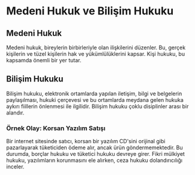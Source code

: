 # Medeni Hukuk ve Bilişim Hukuku

## Medeni Hukuk
Medeni hukuk, bireylerin birbirleriyle olan ilişkilerini düzenler. Bu, gerçek kişilerin ve tüzel kişilerin hak ve yükümlülüklerini kapsar. Kişi hukuku, bu kapsamda önemli bir yer tutar.

## Bilişim Hukuku
Bilişim hukuku, elektronik ortamlarda yapılan iletişim, bilgi ve belgelerin paylaşılması, hukuki çerçevesi ve bu ortamlarda meydana gelen hukuka aykırı fiillerin önlenmesi ile ilgilidir. Bilişim hukuku çoklu disiplinler arası bir alandır.

### Örnek Olay: Korsan Yazılım Satışı
Bir internet sitesinde satıcı, korsan bir yazılım CD'sini orijinal gibi pazarlayarak tüketiciden ödeme alır, ancak ürün göndermemektedir. Bu durumda, borçlar hukuku ve tüketici hukuku devreye girer. Fikri mülkiyet hukuku, yazılımların korunmasını ele alırken, ceza hukuku dolandırıcılığı inceler.
